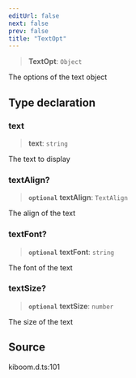 ```yaml
---
editUrl: false
next: false
prev: false
title: "TextOpt"
---
```


> **TextOpt**: `Object`

The options of the text object

## Type declaration

### text

> **text**: `string`

The text to display

### textAlign?

> **`optional`** **textAlign**: `TextAlign`

The align of the text

### textFont?

> **`optional`** **textFont**: `string`

The font of the text

### textSize?

> **`optional`** **textSize**: `number`

The size of the text

## Source

kiboom.d.ts:101
